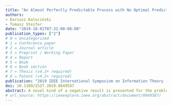 ```yaml
---
title: "An Almost Perfectly Predictable Process with No Optimal Predictor"
authors:
- Dariusz Kalociński
- Tomasz Steifer
date: "2019-10-01T07:32:00-08:00"
publication_types: ["2"]
# 0 = Uncategorized
# 1 = Conference paper
# 2 = Journal article
# 3 = Preprint / Working Paper
# 4 = Report
# 5 = Book
# 6 = Book section
# 7 = Thesis (v4.2+ required)
# 8 = Patent (v4.2+ required)
publication: "2019 IEEE International Symposium on Information Theory (ISIT), 2504-2508"
doi: 10.1109/ISIT.2019.8849587
abstract: A novel kind of a negative result is presented for the problem of computable prediction. A non-stationary binary stochastic process is constructed for which almost surely no effective method of prediction achieves the infimum of prediction errors defined as the normalized Hamming distance between the sequence of predictions and the realization of the process. Yet it is shown that this process may be effectively predicted almost surely up to an arbitrarily small error since the infimum of prediction errors is zero.
# url_source: https://ieeexplore.ieee.org/abstract/document/8849587/
---
```

